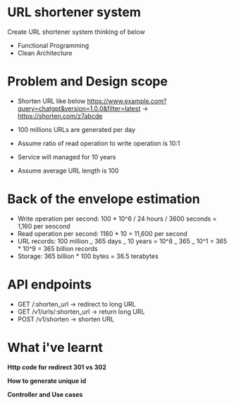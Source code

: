 # URL shortener system

Create URL shortener system thinking of below

- Functional Programming
- Clean Architecture

# Problem and Design scope

- Shorten URL like below
  https://www.example.com?query=chatgpt&version=1.0.0&filter=latest
  -> https://shorten.com/z7abcde

- 100 millions URLs are generated per day
- Assume ratio of read operation to write operation is 10:1
- Service will managed for 10 years
- Assume average URL length is 100

# Back of the envelope estimation

- Write operation per second: 100 \* 10^6 / 24 hours / 3600 seconds = 1,160 per seocond
- Read operation per second: 1160 \* 10 = 11,600 per second
- URL records: 100 million _ 365 days _ 10 years = 10^8 _ 365 _ 10^1 = 365 \* 10^9 = 365 billion records
- Storage: 365 billion \* 100 bytes = 36.5 terabytes

# API endpoints

- GET /:shorten_url -> redirect to long URL
- GET /v1/urls/:shorten_url -> return long URL
- POST /v1/shorten -> shorten URL

# What i've learnt

**Http code for redirect 301 vs 302**

**How to generate unique id**

**Controller and Use cases**
